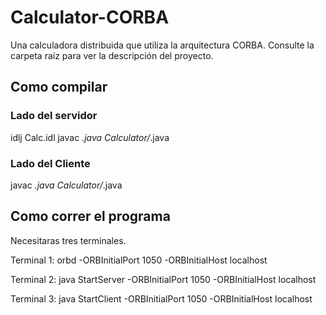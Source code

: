 # Calculator-CORBA
Una calculadora distribuida que utiliza la arquitectura CORBA.
Consulte la carpeta raíz para ver la descripción del proyecto.

## Como compilar
### Lado del servidor
idlj Calc.idl
javac *.java Calculator/*.java

### Lado del Cliente
javac *.java Calculator/*.java

## Como correr el programa
Necesitaras tres terminales.

Terminal 1:
orbd -ORBInitialPort 1050 -ORBInitialHost localhost

Terminal 2:
java StartServer -ORBInitialPort 1050 -ORBInitialHost localhost

Terminal 3:
java StartClient -ORBInitialPort 1050 -ORBInitialHost localhost
